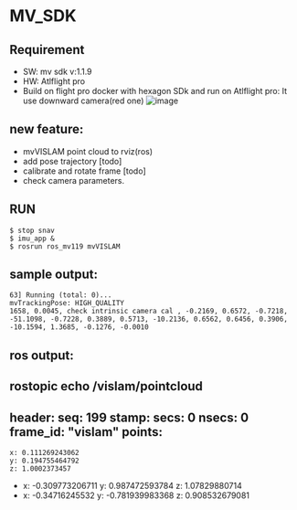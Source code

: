 # MV_SDK

## Requirement
* SW: mv sdk v:1.1.9
* HW: Atlflight pro
* Build on flight pro docker with hexagon SDk and run on Atlflight pro: It use downward camera(red one)
![image](https://user-images.githubusercontent.com/24602331/217890177-8d336d0f-db9a-4b66-8629-d869cd065265.png)

## new feature:
* mvVISLAM point cloud to rviz(ros)
* add pose trajectory [todo]
* calibrate and rotate frame [todo]
* check camera parameters.


## RUN
```
$ stop snav
$ imu_app &
$ rosrun ros_mv119 mvVISLAM
```

## sample output:
```
63] Running (total: 0)...
mvTrackingPose: HIGH_QUALITY
1658, 0.0045, check intrinsic camera cal , -0.2169, 0.6572, -0.7218, -51.1098, -0.7228, 0.3889, 0.5713, -10.2136, 0.6562, 0.6456, 0.3906, -10.1594, 1.3685, -0.1276, -0.0010

```


## ros output:
rostopic echo /vislam/pointcloud
---
header: 
  seq: 199
  stamp: 
    secs: 0
    nsecs:         0
  frame_id: "vislam"
points: 
  - 
    x: 0.111269243062
    y: 0.194755464792
    z: 1.0002373457
  - 
    x: -0.309773206711
    y: 0.987472593784
    z: 1.07829880714
  - 
    x: -0.34716245532
    y: -0.781939983368
    z: 0.908532679081
